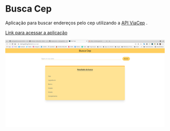 
# Busca Cep

Aplicação para buscar endereços pelo cep utilizando a [API ViaCep](https://viacep.com.br/) .

[Link para acessar a aplicação](https://bit.ly/3uX1jm1)

<img src="./resultado.png">

